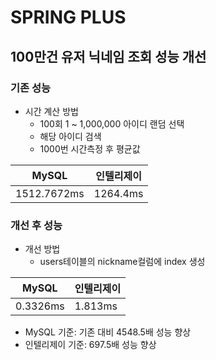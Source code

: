 # SPRING PLUS
## 100만건 유저 닉네임 조회 성능 개선
### 기존 성능
  * 시간 계산 방법
    * 100회 1 ~ 1,000,000 아이디 랜덤 선택
    * 해당 아이디 검색
    * 1000번 시간측정 후 평균값
 
| MySQL       | 인텔리제이    |
|-------------|----------|
| 1512.7672ms | 1264.4ms |

### 개선 후 성능
* 개선 방법
  * users테이블의 nickname컬럼에 index 생성

| MySQL           | 인텔리제이     |
|-----------------|-----------|
| 0.3326ms        | 1.813ms   |

* MySQL 기준: 기존 대비 4548.5배 성능 향상
* 인텔리제이 기준: 697.5배 성능 향상 
